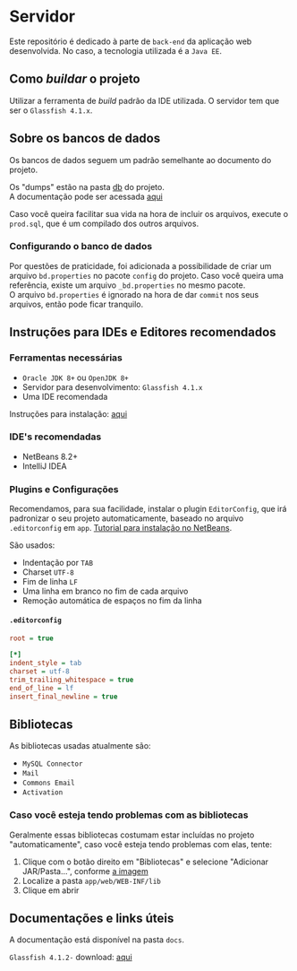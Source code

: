 # Servidor

Este repositório é dedicado à parte de `back-end` da aplicação web desenvolvida. No caso, a tecnologia utilizada é a `Java EE`.

## Como _buildar_ o projeto

Utilizar a ferramenta de _build_ padrão da IDE utilizada. O servidor tem que ser o `Glassfish 4.1.x`.

## Sobre os bancos de dados

Os bancos de dados seguem um padrão semelhante ao documento do projeto.

Os "dumps" estão na pasta [db](db/) do projeto.  
A documentação pode ser acessada [aqui](docs/bd/README.md)

Caso você queira facilitar sua vida na hora de incluir os arquivos, execute o `prod.sql`, que é um compilado dos outros arquivos.

### Configurando o banco de dados

Por questões de praticidade, foi adicionada a possibilidade de criar um arquivo `bd.properties` no pacote `config` do projeto. Caso você queira uma referência, existe um arquivo `_bd.properties` no mesmo pacote.  
O arquivo `bd.properties` é ignorado na hora de dar `commit` nos seus arquivos, então pode ficar tranquilo.

## Instruções para IDEs e Editores recomendados

### Ferramentas necessárias

- `Oracle JDK 8+` ou `OpenJDK 8+`
- Servidor para desenvolvimento: `Glassfish 4.1.x`
- Uma IDE recomendada

Instruções para instalação: [aqui](https://duckduckgo.com/)

### IDE's recomendadas

- NetBeans 8.2+
- IntelliJ IDEA

### Plugins e Configurações

Recomendamos, para sua facilidade, instalar o plugin `EditorConfig`, que irá padronizar o seu projeto automaticamente, baseado no arquivo `.editorconfig` em `app`. [Tutorial para instalação no NetBeans](https://inf2-2019.github.io/help/editorconfig/).

São usados:

- Indentação por `TAB`
- Charset `UTF-8`
- Fim de linha `LF`
- Uma linha em branco no fim de cada arquivo
- Remoção automática de espaços no fim da linha

#### `.editorconfig`

```ini
root = true

[*]
indent_style = tab
charset = utf-8
trim_trailing_whitespace = true
end_of_line = lf
insert_final_newline = true
```

## Bibliotecas

As bibliotecas usadas atualmente são:

- `MySQL Connector`
- `Mail`
- `Commons Email`
- `Activation`

### Caso você esteja tendo problemas com as bibliotecas

Geralmente essas bibliotecas costumam estar incluídas no projeto "automaticamente", caso você esteja tendo problemas com elas, tente:

1. Clique com o botão direito em "Bibliotecas" e selecione "Adicionar JAR/Pasta...", conforme [a imagem](http://prntscr.com/puoihq)
2. Localize a pasta `app/web/WEB-INF/lib`
3. Clique em abrir

## Documentações e links úteis

A documentação está disponível na pasta `docs`.

`Glassfish 4.1.2-` download: [aqui](https://javaee.github.io/glassfish/download)
